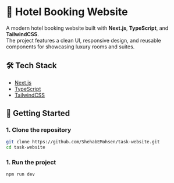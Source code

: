 # 🏨 Hotel Booking Website  

A modern hotel booking website built with **Next.js**, **TypeScript**, and **TailwindCSS**.  
The project features a clean UI, responsive design, and reusable components for showcasing luxury rooms and suites.  

## 🛠️ Tech Stack  
- [Next.js](https://nextjs.org/)  
- [TypeScript](https://www.typescriptlang.org/)  
- [TailwindCSS](https://tailwindcss.com/)  

## 🚀 Getting Started  

### 1. Clone the repository  
```bash
git clone https://github.com/ShehabEMohsen/task-website.git
cd task-website
```

### 1. Run the project
```bash
npm run dev
```
